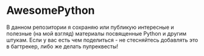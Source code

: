 # AwesomePython
В данном репозитории я сохраняю или публикую интересные и полезные (на мой взгляд) материалы посвященные Python и другим штукам. Если у вас есть чем поделиться - не стесняйтесь добавлять это в багтрекер, либо же делать пулреквесты!

